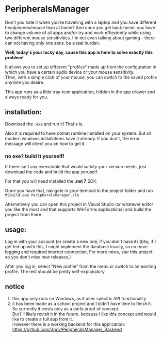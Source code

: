 # PeripheralsManager

Don't you hate it when you're travelling with a laptop and you have different headphones/mouse than at home? And once you get back home, you have to change volume of all apps and/or try and work effieciently while using two different mouse sensitivities. I'm not even talking about gaming - there can not having only one sens. be a real burden.

__Well, today's your lucky day, cause this app is here to solve exactly this problem!__

It allows you to set up different "profiles" made up from the configuration in which you have a certain audio device or your mouse sensitivity.  
Then, with a simple click of your mouse, you can switch to the saved profile anytime you desire.

This app runs as a little tray-icon application, hidden in the app drawer and always ready for you.

## installation:
Download the `.exe` and run it! That's is.

Also it is required to have dotnet runtime installed on your system. But all modern windows installations have it already. If you don't, the error message will direct you on how to get it.

### no exe? build it yourself!
If there isn't any executable that would satisfy your version needs, just download the code and build the app yoruself.

For that you will need installed the __.net 7__ SDK.

Once you have that, navigate in your terminal to the project folder and run `MSBuild.exe PeripheralsManager.sln`

Atlernatively you can open this project in Visual Studio (or whatever editor you like the most and that supports WinForms applications) and build the project from there.

## usage:
Log in with your account (or create a new one, if you don't have it) {btw, if I get fed up with this, I might implement the database locally, so no more logging and required internet connection. For more news, star this project so you don't miss new releases.}

After you log in, select "New profile" from the menu or switch to an existing profile. The rest should be pretty self-explanatory.

## notice
1. this app only runs on Windows, as it uses specific API functionality
2. it has been made as a school project and I didn't have time to finish it. So currently it exists only as a early proof of concept.  
But I'll likely revisit it in the future, because I like this concept and would like to create a full app from it.  
However there is a working backend for this application: https://github.com/3ncy/PeripheralsManager_Backend
